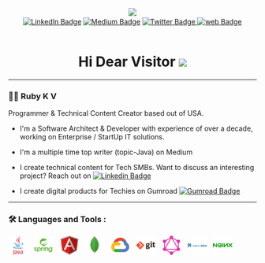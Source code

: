 <div id="header" align="center">
  <img src="https://media.giphy.com/media/l2QZUJ0IubBLIf8A0/giphy.gif" width="300"/>
  <div id="badges">
    <a href="https://www.linkedin.com/in/ruby-k-v-29004a22/"><img src="https://img.shields.io/badge/LinkedIn-blue?style=for-the-badge&logo=linkedin&logoColor=white" alt="LinkedIn Badge"/></a>
    <a href="https://medium.com/@rubyshiv"><img src="https://img.shields.io/badge/Medium-red?style=for-the-badge&logo=medium&logoColor=white" alt="Medium Badge"/></a>
   <a href="https://twitter.com/rubyshiv"> <img src="https://img.shields.io/badge/Twitter-blue?style=for-the-badge&logo=twitter&logoColor=white" alt="Twitter Badge"/> </a>
   <a href="https://rubykv.com/"> <img src="https://img.shields.io/badge/Website-red?style=for-the-badge&logo=web&logoColor=white" alt="web Badge"/> </a>
  </div>
  <img src="https://komarev.com/ghpvc/?username=rubykv&style=flat-square&color=blue" alt=""/>
  <h1>
  Hi Dear Visitor
  <img src="https://media.giphy.com/media/hvRJCLFzcasrR4ia7z/giphy.gif" width="30px"/>
</h1>
</div>

---
### :woman_technologist: Ruby K V  

Programmer & Technical Content Creator based out of USA.

- I'm a Software Architect & Developer with experience of over a decade, working on Enterprise / StartUp IT solutions. 

- I'm a multiple time top writer (topic-Java) on Medium 

- I create technical content for Tech SMBs. Want to discuss an interesting project? Reach out on [![Linkedin Badge](https://img.shields.io/badge/-LinkedIn-blue?style=flat&logo=Linkedin&logoColor=white)](https://www.linkedin.com/in/ruby-k-v-29004a22/)

- I create digital products for Techies on Gumroad  [![Gumroad Badge](https://img.shields.io/badge/-Gumroad-blue?style=flat&logo=Gumroad&logoColor=white)](https://rubyshiv.gumroad.com/)

---
### :hammer_and_wrench: Languages and Tools :
<div>
    <img src="https://github.com/devicons/devicon/blob/master/icons/java/java-original-wordmark.svg" title="Java" alt="Java" width="40" height="40"/>&nbsp;&nbsp;
    <img src="https://github.com/devicons/devicon/blob/master/icons/spring/spring-original-wordmark.svg" title="Spring" alt="Spring" width="40" height="40"/>&nbsp;&nbsp;
    <img src="https://github.com/devicons/devicon/blob/master/icons/angularjs/angularjs-original.svg" title="Angular 14" alt="Angular14" width="40" height="40"/>&nbsp;&nbsp;
    <img src="https://github.com/devicons/devicon/blob/master/icons/mongodb/mongodb-original.svg" title="Mongo DB" alt="Mongo DB" width="40" height="40"/>&nbsp;&nbsp;
    <img src="https://github.com/devicons/devicon/blob/master/icons/googlecloud/googlecloud-original.svg" title="Google Cloud" alt="Google Cloud" width="40" height="40"/>&nbsp;&nbsp;
    <img src="https://github.com/devicons/devicon/blob/master/icons/git/git-original-wordmark.svg" title="Git" **alt="Git" width="40" height="40"/>&nbsp;&nbsp;
    <img src="https://github.com/devicons/devicon/blob/master/icons/graphql/graphql-plain.svg" title="Graphql" **alt="graphql" width="40" height="40"/>&nbsp;&nbsp;
    <img src="https://github.com/devicons/devicon/blob/master/icons/intellij/intellij-original-wordmark.svg" title="Intellij" **alt="Git" width="40" height="40"/>&nbsp;&nbsp;
    <img src="https://github.com/devicons/devicon/blob/master/icons/nginx/nginx-original.svg" title="Nginx" **alt="Nginx" width="40" height="40"/>
</div>












